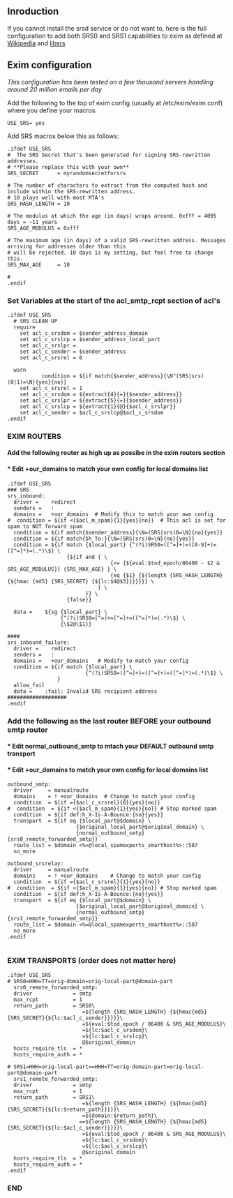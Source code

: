 ## Inroduction
If you cannot install the srsd service or do not want to, here is the full configuration to add both SRS0 and SRS1 capabilities to exim as defined at [Wikipedia](https://en.wikipedia.org/wiki/Sender_Rewriting_Scheme) and [libsrs](https://www.libsrs2.org/srs/srs.pdf)

## Exim configuration
_This configuration has been tested on a few thousand servers handling around 20 million emails per day_

Add the following to the top of exim config (usually at /etc/exim/exim.conf) where you define your macros.

`USE_SRS= yes`

Add SRS macros below this as follows:
```
.ifdef USE_SRS
#  The SRS Secret that's been generated for signing SRS-rewritten addresses. 
# **Please replace this with your own**
SRS_SECRET      = myrandomsecretforsrs

# The number of characters to extract from the computed hash and include within the SRS-rewritten address.
# 10 plays well with most MTA's
SRS_HASH_LENGTH = 10

# The modulus at which the age (in days) wraps around. 0xfff = 4095 days = ~11 years
SRS_AGE_MODULUS = 0xfff

# The maximum age (in days) of a valid SRS-rewritten address. Messages arriving for addresses older than this 
# will be rejected. 10 days is my setting, but feel free to change this.
SRS_MAX_AGE     = 10

#
.endif
```

### Set Variables at the start of the acl_smtp_rcpt section of acl's
```
.ifdef USE_SRS
  # SRS CLEAN UP
  require
    set acl_c_srsdom = $sender_address_domain
    set acl_c_srslcp = $sender_address_local_part
    set acl_c_srslpr =
    set acl_c_sender = $sender_address
    set acl_c_srsrel = 0
      
  warn
           condition = ${if match{$sender_address}{\N^(SRS|srs)(0|1)=\N}{yes}{no}}
    set acl_c_srsrel = 1
    set acl_c_srsdom = ${extract{4}{=}{$sender_address}}
    set acl_c_srslpr = ${extract{5}{=}{$sender_address}}
    set acl_c_srslcp = ${extract{1}{@}{$acl_c_srslpr}}
    set acl_c_sender = $acl_c_srslcp@$acl_c_srsdom
.endif

```

### EXIM ROUTERS
#### Add the following router as high up as possibe in the exim routers section
#### * Edit +our_domains to match your own config for local domains list
```
.ifdef USE_SRS
### SRS
srs_inbound:
  driver =    redirect
  senders =   :
  domains =   +our_domains  # Modify this to match your own config
#  condition = ${if <{$acl_m_spam}{1}{yes}{no}}  # This acl is set for spam to NOT forward spam
  condition = ${if match{$sender_address}{\N=(SRS|srs)0=\N}{no}{yes}}
  condition = ${if match{$h_To:}{\N=(SRS|srs)0=\N}{no}{yes}}
  condition = ${if match {$local_part} {^(?i)SRS0=([^=]+)=([0-9]+)=([^=]*)=(.*)\$} \
                   {${if and { \
                                 {<= {${eval:$tod_epoch/86400 - $2 & SRS_AGE_MODULUS}} {SRS_MAX_AGE} } \
                                 {eq {$1} {${length {SRS_HASH_LENGTH} {${hmac {md5} {SRS_SECRET} {${lc:$4@$3}}}}}}} \
                             } \
                         }} \
                   {false}}

  data =    ${sg {$local_part} \
                 {^(?i)SRS0=[^=]+=[^=]+=([^=]*)=(.*)\$} \
                 {\$2@\$1}}

####
srs_inbound_failure:
  driver =    redirect
  senders =   :
  domains =   +our_domains   # Modify to match your config
  condition = ${if match {$local_part} \
                         {^(?i)SRS0=([^=]+)=([^=]+)=([^=]*)=(.*)\$} \
                }
  allow_fail
  data =    :fail: Invalid SRS recipient address
###################
.endif

```
### Add the following as the last router BEFORE your outbound smtp router
#### * Edit normal_outbound_smtp to mtach your DEFAULT outbound smtp transport
#### * Edit +our_domains to match your own config for local domains list
```
outbound_smtp:
  driver     = manualroute
  domains    = ! +our_domains  # Change to match your config
  condition  = ${if ={$acl_c_srsrel}{0}{yes}{no}}
#  condition  = ${if <{$acl_m_spam}{1}{yes}{no}} # Stop marked spam
  condition  = ${if def:h_X-Is-A-Bounce:{no}{yes}}
  transport  = ${if eq {$local_part@$domain} \
                      {$original_local_part@$original_domain} \
                      {normal_outbound_smtp} {srs0_remote_forwarded_smtp}}
  route_list = $domain <%=@local_spamexperts_smarthost%>::587
  no_more

outbound_srsrelay:
  driver     = manualroute
  domains    = ! +our_domains    # Change to match your config
  condition  = ${if ={$acl_c_srsrel}{1}{yes}{no}}
#  condition  = ${if <{$acl_m_spam}{1}{yes}{no}} # Stop marked spam
  condition  = ${if def:h_X-Is-A-Bounce:{no}{yes}}
  transport  = ${if eq {$local_part@$domain} \
                      {$original_local_part@$original_domain} \
                      {normal_outbound_smtp} {srs1_remote_forwarded_smtp}}
  route_list = $domain <%=@local_spamexperts_smarthost%>::587
  no_more
.endif


```

### EXIM TRANSPORTS (order does not matter here)
```
.ifdef USE_SRS
# SRS0=HHH=TT=orig-domain=orig-local-part@domain-part
  srs0_remote_forwarded_smtp:
  driver             = smtp
  max_rcpt           = 1
  return_path        = SRS0\
                        =${length {SRS_HASH_LENGTH} {${hmac{md5}{SRS_SECRET}{${lc:$acl_c_sender}}}}}\
                        =${eval:$tod_epoch / 86400 & SRS_AGE_MODULUS}\
                        =${lc:$acl_c_srsdom}\
                        =${lc:$acl_c_srslcp}\
                        @$original_domain
  hosts_require_tls  = *
  hosts_require_auth = *

# SRS1=HHH=orig-local-part==HHH=TT=orig-domain-part=orig-local-part@domain-part
  srs1_remote_forwarded_smtp:
  driver             = smtp
  max_rcpt           = 1
  return_path        = SRS1\
                        =${length {SRS_HASH_LENGTH} {${hmac{md5}{SRS_SECRET}{${lc:$return_path}}}}}\
                        =${domain:$return_path}\
                       ==${length {SRS_HASH_LENGTH} {${hmac{md5}{SRS_SECRET}{${lc:$acl_c_sender}}}}}\
                        =${eval:$tod_epoch / 86400 & SRS_AGE_MODULUS}\
                        =${lc:$acl_c_srsdom}\
                        =${lc:$acl_c_srslcp}\
                        @$original_domain
  hosts_require_tls  = *
  hosts_require_auth = *
.endif

```
### END